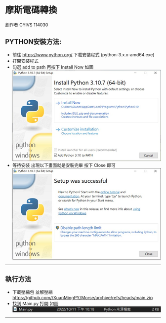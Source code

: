 # 摩斯電碼轉換 #
創作者 CYIVS 114030

## PYTHON安裝方法: ##
- 前往 https://www.python.org/ 下載安裝程式 (python-3.x.x-amd64.exe)
- 打開安裝程式
- 勾選 add to path 再按下 Install Now 如圖  
![addtopath](https://github.com/XuanMingPY/Morse/blob/main/addtopath.jpg)  
- 等待安裝 出現以下畫面就是安裝完畢 按下 Close 即可   
![install](https://github.com/XuanMingPY/Morse/blob/main/installsuccess.jpg)
---
## 執行方法 ##
- 下載壓縮包 並解壓縮 https://github.com//XuanMingPY/Morse/archive/refs/heads/main.zip
- 找到 Main.py 打開 如圖  
![mainfile](https://github.com/XuanMingPY/Morse/blob/main/mainpy.jpg)

---